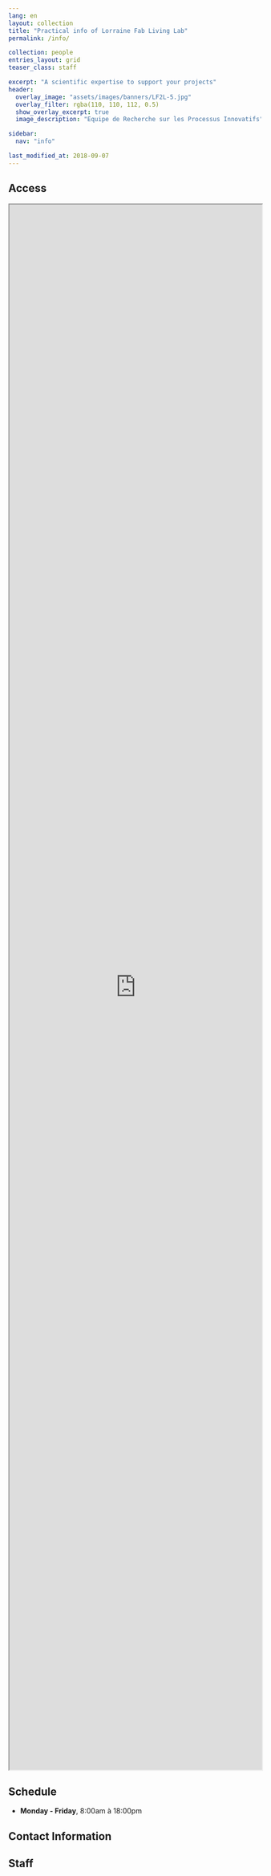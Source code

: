 ```yaml
---
lang: en
layout: collection
title: "Practical info of Lorraine Fab Living Lab"
permalink: /info/

collection: people
entries_layout: grid
teaser_class: staff

excerpt: "A scientific expertise to support your projects"
header:  
  overlay_image: "assets/images/banners/LF2L-5.jpg" 
  overlay_filter: rgba(110, 110, 112, 0.5)
  show_overlay_excerpt: true 
  image_description: "Equipe de Recherche sur les Processus Innovatifs"

sidebar:
  nav: "info"

last_modified_at: 2018-09-07
---
```


## Access 

<iframe src="https://www.google.com/maps/d/embed?mid=zjoguh0NVOXo.kZTYPT-5FrXA"  width="100%" height="80%"></iframe>

## Schedule

- **Monday - Friday**, 8:00am à 18:00pm 

## Contact Information



## Staff